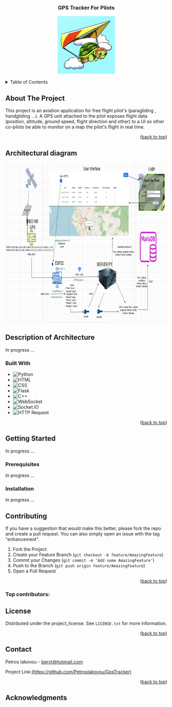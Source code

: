 <a id="readme-top"></a>


<!-- PROJECT LOGO -->


<h3 align="center">GPS Tracker For Pilots</h3>

<div align="center">
  <a href="https://github.com/PetrosIakovou/GpsTracker.git">
    <img src="templates/images/turtleHandGliding.png" alt="Logo" width="180" height="180">
  </a>

  <p align="center">
    
    
  </p>
</div>



<!-- TABLE OF CONTENTS -->
<details>
  <summary>Table of Contents</summary>
  <ol>
    <li>
      <a href="#about-the-project">About The Project</a>
      <ul>
        <li><a href="#built-with">Built With</a></li>
      </ul>
    </li>
    <li>
      <a href="#getting-started">Getting Started</a>
      <ul>
        <li><a href="#prerequisites">Prerequisites</a></li>
        <li><a href="#installation">Installation</a></li>
      </ul>
    </li>
    <li><a href="#usage">Usage</a></li>
    <li><a href="#roadmap">Roadmap</a></li>
    <li><a href="#contributing">Contributing</a></li>
    <li><a href="#license">License</a></li>
    <li><a href="#contact">Contact</a></li>
    <li><a href="#acknowledgments">Acknowledgments</a></li>
  </ol>
</details>



<!-- ABOUT THE PROJECT -->
## About The Project

This project is an aviation application for free flight pilot's (paragliding , handgliding ...). A GPS unit attached to the pilot exposes flight data (position, altitude, ground speed, flight direction and other) to a UI so other co-pilots be able to monitor on a map the pilot's flight in real time.

<p align="right">(<a href="#readme-top">back to top</a>)</p>

## Architectural diagram 
<div align="center">
  <a href="https://github.com/PetrosIakovou/GpsTracker.git">
    <img src="Architectural Diagram.png" alt="Logo" width="1000" height="500">
  </a>
</div>

## Description of Architecture
In progress ...
### Built With

* ![Python](https://img.shields.io/badge/python-blue?style=flat&logo=python&logoColor=white)
* ![HTML](https://img.shields.io/badge/HTML5-E34F26?style=flat&logo=html5&logoColor=white)
* ![CSS](https://img.shields.io/badge/CSS3-1572B6?style=flat&logo=css3&logoColor=white)
* ![Flask](https://img.shields.io/badge/Flask-lightgrey?style=flat&logo=flask&logoColor=white)
* ![C++](https://img.shields.io/badge/C%2B%2B-blue?style=flat&logo=cplusplus&logoColor=white)
* ![WebSocket](https://img.shields.io/badge/WebSocket-blue?style=flat&logo=socketdotio&logoColor=white)
* ![Socket.IO](https://img.shields.io/badge/Socket.IO-black?style=flat&logo=socketdotio&logoColor=white)
* ![HTTP Request](https://img.shields.io/badge/HTTP%20Request-brightgreen?style=flat&logo=apache&logoColor=white)













<p align="right">(<a href="#readme-top">back to top</a>)</p>



<!-- GETTING STARTED -->
## Getting Started
In progress ...


### Prerequisites
In progress ...

### Installation
In progress ...




<!-- CONTRIBUTING -->
## Contributing

If you have a suggestion that would make this better, please fork the repo and create a pull request. You can also simply open an issue with the tag "enhancement".

1. Fork the Project
2. Create your Feature Branch (`git checkout -b feature/AmazingFeature`)
3. Commit your Changes (`git commit -m 'Add some AmazingFeature'`)
4. Push to the Branch (`git push origin feature/AmazingFeature`)
5. Open a Pull Request

<p align="right">(<a href="#readme-top">back to top</a>)</p>

### Top contributors:
<!--
<a href="https://github.com/github_username/repo_name/graphs/contributors">
  <img src="https://contrib.rocks/image?repo=github_username/repo_name" alt="contrib.rocks image" />
</a>
-->
<!-- LICENSE -->
## License

Distributed under the project_license. See `LICENSE.txt` for more information.

<p align="right">(<a href="#readme-top">back to top</a>)</p>



<!-- CONTACT -->
## Contact

Petros Iakovou - berxt@hotmail.com

Project Link:[(https://github.com/PetrosIakovou/GpsTracker)](https://github.com/PetrosIakovou/GpsTracker)

<p align="right">(<a href="#readme-top">back to top</a>)</p



<!-- ACKNOWLEDGMENTS -->
## Acknowledgments

<!-- MARKDOWN LINKS & IMAGES -->
<!-- https://www.markdownguide.org/basic-syntax/#reference-style-links -->
[linkedin-shield]: https://img.shields.io/badge/-LinkedIn-black.svg?style=for-the-badge&logo=linkedin&colorB=555
[linkedin-url]: [https://linkedin.com/in/linkedin_username](https://www.linkedin.com/in/petros-iakovou/)


